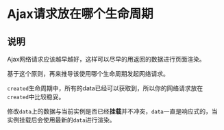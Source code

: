 # Ajax请求放在哪个生命周期

## 说明

Ajax网络请求应该越早越好，这样可以尽早的用返回的数据进行页面渲染。

基于这个原则，再来推导该使用哪个生命周期发起网络请求。

`created`生命周期中，所有的data已经可以获取到，所以你的网络请求放在`created`中比较稳妥。

修改`data`上的数据与当前实例是否已经**挂载**并不冲突，`data`一直是响应式的，当实例挂载后会使用最新的`data`进行渲染。
